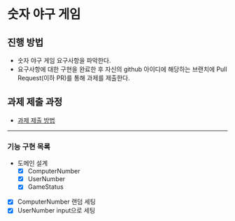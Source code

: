 # 숫자 야구 게임
## 진행 방법
* 숫자 야구 게임 요구사항을 파악한다.
* 요구사항에 대한 구현을 완료한 후 자신의 github 아이디에 해당하는 브랜치에 Pull Request(이하 PR)를 통해 과제를 제출한다.

## 과제 제출 과정
* [과제 제출 방법](https://github.com/next-step/nextstep-docs/tree/master/precourse)

***
### 기능 구현 목록
* 도메인 설계
  * [x] ComputerNumber
  * [x] UserNumber
  * [x] GameStatus
* [x] ComputerNumber 랜덤 세팅
* [x] UserNumber input으로 세팅
